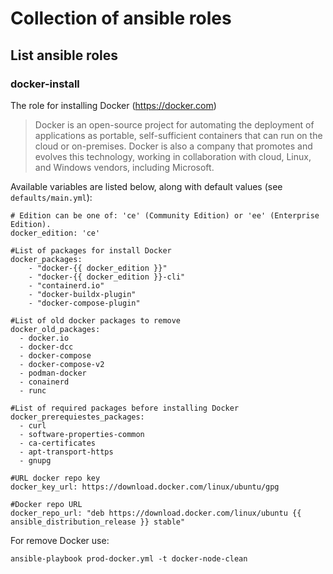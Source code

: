 # Collection of ansible roles

## List ansible roles

### docker-install
The role for installing Docker (https://docker.com)
> Docker is an open-source project for automating the deployment of applications as portable, self-sufficient containers that can run on the cloud or on-premises. Docker is also a company that promotes and evolves this technology, working in collaboration with cloud, Linux, and Windows vendors, including Microsoft.

Available variables are listed below, along with default values (see `defaults/main.yml`):

    # Edition can be one of: 'ce' (Community Edition) or 'ee' (Enterprise Edition).
    docker_edition: 'ce'

    #List of packages for install Docker
    docker_packages:
        - "docker-{{ docker_edition }}"
        - "docker-{{ docker_edition }}-cli"
        - "containerd.io"
        - "docker-buildx-plugin"
        - "docker-compose-plugin"

    #List of old docker packages to remove
    docker_old_packages:
      - docker.io
      - docker-dcc
      - docker-compose
      - docker-compose-v2
      - podman-docker
      - conainerd
      - runc

    #List of required packages before installing Docker
    docker_prerequiestes_packages:
      - curl
      - software-properties-common
      - ca-certificates
      - apt-transport-https
      - gnupg

    #URL docker repo key
    docker_key_url: https://download.docker.com/linux/ubuntu/gpg

    #Docker repo URL
    docker_repo_url: "deb https://download.docker.com/linux/ubuntu {{ ansible_distribution_release }} stable"

For remove Docker use:

    ansible-playbook prod-docker.yml -t docker-node-clean